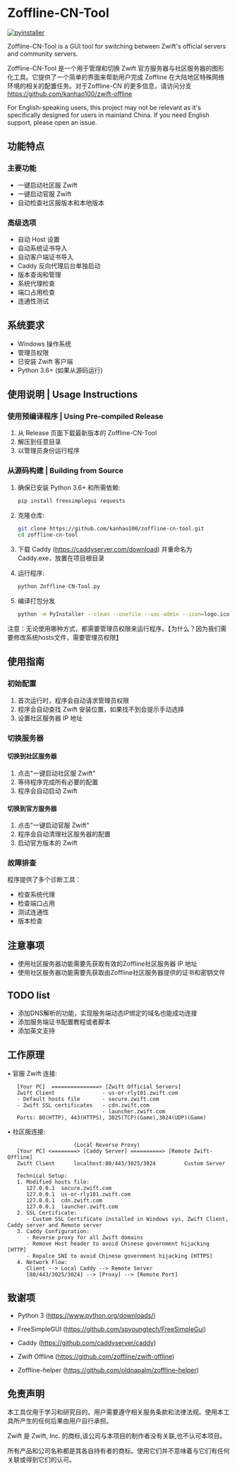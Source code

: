 
# Zoffline-CN-Tool

[![pyinstaller](https://github.com/kanhao100/zoffline-cn-tool/actions/workflows/pyinstaller.yaml/badge.svg)](https://github.com/kanhao100/zoffline-cn-tool/actions/workflows/pyinstaller.yaml)

Zoffline-CN-Tool is a GUI tool for switching between Zwift's official servers and community servers.

Zoffline-CN-Tool 是一个用于管理和切换 Zwift 官方服务器与社区服务器的图形化工具。它提供了一个简单的界面来帮助用户完成 Zoffline 在大陆地区特殊网络环境的相关的配置任务。对于Zoffline-CN 的更多信息，请访问分支 https://github.com/kanhao100/zwift-offline

For English-speaking users, this project may not be relevant as it's specifically designed for users in mainland China. If you need English support, please open an issue.

## 功能特点

### 主要功能
- 一键启动社区服 Zwift
- 一键启动官服 Zwift
- 自动检查社区服版本和本地版本

### 高级选项
- 自动 Host 设置
- 自动系统证书导入
- 自动客户端证书导入
- Caddy 反向代理后台单独启动
- 版本查询和管理
- 系统代理检查
- 端口占用检查
- 连通性测试

## 系统要求

- Windows 操作系统
- 管理员权限
- 已安装 Zwift 客户端
- Python 3.6+ (如果从源码运行)

## 使用说明 | Usage Instructions

### 使用预编译程序 | Using Pre-compiled Release

1. 从 Release 页面下载最新版本的 Zoffline-CN-Tool
2. 解压到任意目录
3. 以管理员身份运行程序

### 从源码构建 | Building from Source

1. 确保已安装 Python 3.6+ 和所需依赖:
   ```bash
   pip install freesimplegui requests
   ```

2. 克隆仓库:
   ```bash
   git clone https://github.com/kanhao100/zoffline-cn-tool.git
   cd zoffline-cn-tool
   ```

3. 下载 Caddy (https://caddyserver.com/download) 并重命名为 Caddy.exe，放置在项目根目录

4. 运行程序:
   ```bash
   python Zoffline-CN-Tool.py
   ```

5. 编译打包分发
   ```bash
   python -m PyInstaller --clean --onefile --uac-admin --icon=logo.ico --add-data "*.pem;." --add-data "*.p12;." --add-data "caddy.exe;." --add-data "Caddyfile;." Zoffline-CN-Tool.py
   ```

注意：无论使用哪种方式，都需要管理员权限来运行程序。【为什么？因为我们需要修改系统hosts文件，需要管理员权限】

## 使用指南

### 初始配置

1. 首次运行时，程序会自动请求管理员权限
2. 程序会自动查找 Zwift 安装位置，如果找不到会提示手动选择
3. 设置社区服务器 IP 地址

### 切换服务器

#### 切换到社区服务器
1. 点击"一键启动社区服 Zwift"
2. 等待程序完成所有必要的配置
3. 程序会自动启动 Zwift

#### 切换到官方服务器
1. 点击"一键启动官服 Zwift"
2. 程序会自动清理社区服务器的配置
3. 启动官方版本的 Zwift

### 故障排查

程序提供了多个诊断工具：
- 检查系统代理
- 检查端口占用
- 测试连通性
- 版本检查

## 注意事项

- 使用社区服务器功能需要先获取有效的Zoffline社区服务器 IP 地址
- 使用社区服务器功能需要先获取由Zoffline社区服务器提供的证书和密钥文件

## TODO list
- 添加DNS解析的功能，实现服务端动态IP绑定的域名也能成功连接
- 添加服务端证书配置教程或者脚本
- 添加英文支持

## 工作原理
• 官服 Zwift 连接:
```
   [Your PC]  ===============> [Zwift Official Servers]
   Zwift Client               - us-or-rly101.zwift.com
   - Default hosts file       - secure.zwift.com
   - Zwift SSL certificates   - cdn.zwift.com
                              - launcher.zwift.com
   Ports: 80(HTTP), 443(HTTPS), 3025(TCP)(Game),3024(UDP)(Game)
```
• 社区服连接:
```
                     (Local Reverse Proxy)
   [Your PC] <========> [Caddy Server] ==========> [Remote Zwift-Offline]
   Zwift Client      localhost:80/443/3025/3024         Custom Server

   Technical Setup:
   1. Modified hosts file:
      127.0.0.1  secure.zwift.com
      127.0.0.1  us-or-rly101.zwift.com
      127.0.0.1  cdn.zwift.com
      127.0.0.1  launcher.zwift.com
   2. SSL Certificate:
      - Custom SSL Certificate installed in Windows sys, Zwift Client, Caddy server and Remote server
   3. Caddy Configuration:
      - Reverse proxy for all Zwift domains
      - Remove Host header to avoid Chinese government hijacking [HTTP]
      - Repalce SNI to avoid Chinese government hijacking [HTTPS]
   4. Network Flow:
      Client --> Local Caddy --> Remote Server
      [80/443/3025/3024] --> [Proxy] --> [Remote Port]
```

## 致谢项

- Python 3 (https://www.python.org/downloads/)
- FreeSimpleGUI (https://github.com/spyoungtech/FreeSimpleGui)
- Caddy (https://github.com/caddyserver/caddy)

- Zwift Offline (https://github.com/zoffline/zwift-offline)
- Zoffline-helper (https://github.com/oldnapalm/zoffline-helper)

## 免责声明

本工具仅用于学习和研究目的。用户需要遵守相关服务条款和法律法规。使用本工具所产生的任何后果由用户自行承担。

Zwift 是 Zwift, Inc. 的商标,该公司与本项目的制作者没有关联,也不认可本项目。

所有产品和公司名称都是其各自持有者的商标。使用它们并不意味着与它们有任何关联或得到它们的认可。